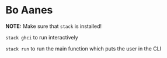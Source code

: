 # Bo Aanes

**NOTE:** Make sure that `stack` is installed!

`stack ghci` to run interactively

`stack run` to run the main function which puts the user in the CLI

